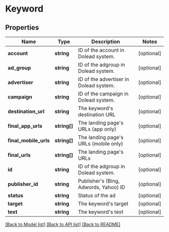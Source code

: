 # Keyword

## Properties
Name | Type | Description | Notes
------------ | ------------- | ------------- | -------------
**account** | **string** | ID of the account in Dolead system. | [optional] 
**ad_group** | **string** | ID of the adgroup in Dolead system. | [optional] 
**advertiser** | **string** | ID of the advertiser in Dolead system. | [optional] 
**campaign** | **string** | ID of the campaign in Dolead system. | [optional] 
**destination_url** | **string** | The keyword&#39;s destination URL | [optional] 
**final_app_urls** | **string[]** | The landing page&#39;s URLs (app only) | [optional] 
**final_mobile_urls** | **string[]** | The landing page&#39;s URLs (mobile only) | [optional] 
**final_urls** | **string[]** | The landing page&#39;s URLs | [optional] 
**id** | **string** | ID of the adgroup in Dolead system. | [optional] 
**publisher_id** | **string** | Publisher&#39;s (Bing, Adwords, Yahoo) ID | [optional] 
**status** | **string** | Status of the ad | [optional] 
**target** | **string** | The keyword&#39;s target | [optional] 
**text** | **string** | The keyword&#39;s text | [optional] 

[[Back to Model list]](../README.md#documentation-for-models) [[Back to API list]](../README.md#documentation-for-api-endpoints) [[Back to README]](../README.md)


